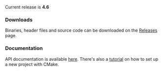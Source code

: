 Current release is **4.6**

### Downloads

Binaries, header files and source code can be downloaded on the 
[Releases](https://github.com/Zeex/sampgdk/releases) page.

### Documentation

API documentation is available [here](doc/html/index.html).
There's also a [tutorial](https://github.com/Zeex/sampgdk/wiki/Setting-up-GDK-with-CMake)
on how to set up a new project with CMake.
